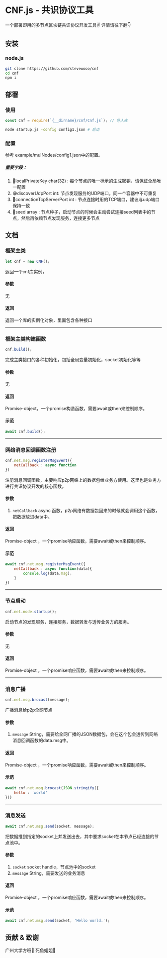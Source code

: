 # CNF.js - 共识协议工具
一个部署即用的多节点区块链共识协议开发工具✌️
详情请往下翻👇
## 安装
### node.js
```bash
git clone https://github.com/stevewooo/cnf
cd cnf
npm i
```
## 部署
### 使用
```javascript
const Cnf = require(`{__dirname}/cnf/Cnf.js`); // 导入库
```
```bash
node startup.js -config config1.json # 启动
```

### 配置
参考 example/mulNodes/config1.json中的配置。
##### 重要字段：
1. 🔑localPrivateKey char(32) : 每个节点的唯一标示的生成密钥，请保证全局唯一配置
2. 😁discoverUdpPort int: 节点发现服务的UDP端口，同一个容器中不可重复
3. 🔗connectionTcpServerPort int : 节点连接时用的TCP端口，建议与udp端口保持一致
4. 🌲seed array : 节点种子，启动节点的时候会主动尝试连接seed列表中的节点，然后再依赖节点发现服务，连接更多节点

## 文档
### 框架主类
```javascript
let cnf = new CNF();
```
返回一个cnf库实例，
#### 参数
无
#### 返回
返回一个库的实例化对象，里面包含各种接口
___

### 框架主类构建函数
```javascript
cnf.build();
```
完成主类接口的各种初始化，包括全局变量初始化，socket初始化等等
#### 参数
无
#### 返回
Promise-object，一个promise构造函数，需要await或then来控制顺序。
#### 示范
```javascript
await cnf.build();
```

___

### 网络消息回调函数注册
```javascript
cnf.net.msg.registerMsgEvent({
    netCallback : async function
})
```
注册消息回调函数，主要响应p2p网络上的数据包给业务方使用。这里也是业务方进行共识协议开发的核心函数。

#### 参数
1. `netCallback` async 函数，p2p网络有数据包回来的时候就会调用这个函数，把数据放进data中。

#### 返回
Promise-object ，一个promise响应函数，需要await或then来控制顺序。

#### 示范
```javascript
await cnf.net.msg.registerMsgEvent({
    netCallback : async function(data){
        console.log(data.msg);
    }
})
```
___

### 节点启动
```javascript
cnf.net.node.startup();
```
启动节点的发现服务，连接服务，数据转发与透传业务方的服务。
#### 参数
无
#### 返回
Promise-object ，一个promise响应函数，需要await或then来控制顺序。

___

### 消息广播
```javascript
cnf.net.msg.brocast(message);
```
广播消息给p2p全网节点
#### 参数
1. `message` String，需要给全网广播的JSON数据包，会在这个包会透传到网络消息回调函数的data.msg中。
#### 返回
Promise-object ，一个promise响应函数，需要await或then来控制顺序。

#### 示范
```javascript
await cnf.net.msg.brocast(JSON.stringify({
    hello : 'world'
}))
```

___

### 消息发送
```javascript
await cnf.net.msg.send(socket, message);
```
把数据推到指定的socket上并发送出去，其中要求socket在本节点已经连接的节点池中。
#### 参数
1. `socket`  socket handle，节点池中的socket
2. `message` String，需要发送的业务消息
#### 返回
Promise-object ，一个promise响应函数，需要await或then来控制顺序。

#### 示范
```javascript
await cnf.net.msg.send(socket, 'Hello world.');
```

## 贡献 & 致谢
广州大学方班🏫
死鱼姐姐👦